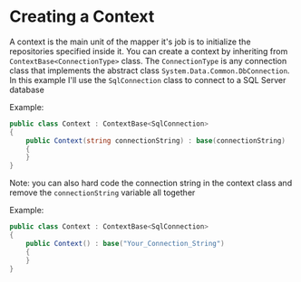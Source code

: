 
# Creating a Context

A context is the main unit of the mapper it's job is to initialize the repositories specified inside it. You can create a context by inheriting from `ContextBase<ConnectionType>` class. The `ConnectionType` is any connection class that implements the abstract class `System.Data.Common.DbConnection`. In this example I'll use the `SqlConnection` class to connect to a SQL Server database

Example:
```csharp
public class Context : ContextBase<SqlConnection>
{
    public Context(string connectionString) : base(connectionString)
    {
    }
}
```

Note: you can also hard code the connection string in the context class and remove the `connectionString` variable all together

Example:
```csharp
public class Context : ContextBase<SqlConnection>
{
    public Context() : base("Your_Connection_String")
    {
    }
}
```
